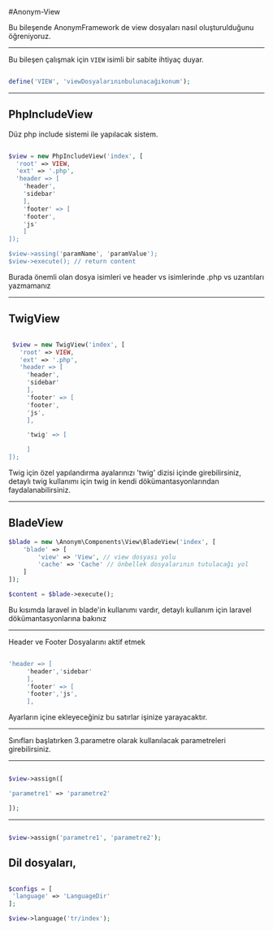 #Anonym-View


 Bu bileşende AnonymFramework de view dosyaları nasıl oluşturulduğunu öğreniyoruz.

 -----------------

 Bu bileşen çalışmak için `VIEW` isimli bir  sabite ihtiyaç duyar.

 ```php

 define('VIEW', 'viewDosyalarınınbulunacağıkonum');

 ```

--------------------

 PhpIncludeView
 --------------

 Düz php include sistemi ile yapılacak sistem.


 ```php

 $view = new PhpIncludeView('index', [
   'root' => VIEW,
   'ext' => '.php',
   'header => [
     'header',
     'sidebar'
     ],
     'footer' => [
     'footer',
     'js'
     ]
]);

$view->assing('paramName', 'paramValue');
$view->execute(); // return content

 ```

 Burada önemli olan dosya isimleri ve header vs isimlerinde .php vs uzantıları yazmamanız

----------------

TwigView
--------

```php

 $view = new TwigView('index', [
   'root' => VIEW,
   'ext' => '.php',
   'header => [
     'header',
     'sidebar'
     ],
     'footer' => [
     'footer',
     'js',
     ],

     'twig' => [

     ]
]);
```

Twig için özel yapılandırma ayalarınızı 'twig' dizisi içinde girebilirsiniz, detaylı twig kullanımı için
twig in kendi dökümantasyonlarından faydalanabilirsiniz.


---------------

BladeView
------------


```php
$blade = new \Anonym\Components\View\BladeView('index', [
    'blade' => [
        'view' => 'View', // view dosyası yolu
        'cache' => 'Cache' // önbellek dosyalarının tutulacağı yol
    ]
]);

$content = $blade->execute();

```

Bu kısımda laravel in blade'in kullanımı vardır, detaylı kullanım için laravel dökümantasyonlarına bakınız


--------------------

Header ve Footer Dosyalarını aktif etmek

```php

'header => [
     'header','sidebar'
     ],
     'footer' => [
     'footer','js',
     ],

```

Ayarların içine ekleyeceğiniz bu satırlar işinize yarayacaktır.


--------------------

Sınıfları başlatırken 3.parametre olarak kullanılacak parametreleri girebilirsiniz.


----------------------

```php

$view->assign([

'parametre1' => 'parametre2'

]);

```

------------------------


```php

$view->assign('parametre1', 'parametre2');
```


Dil dosyaları,
-------------

```php

$configs = [
 'language' => 'LanguageDir'
];

$view->language('tr/index');
```
